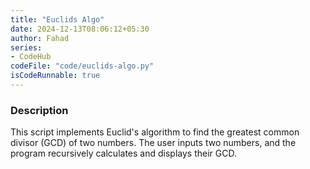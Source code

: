 ```yaml
---
title: "Euclids Algo"
date: 2024-12-13T08:06:12+05:30
author: Fahad
series:
- CodeHub
codeFile: "code/euclids-algo.py"
isCodeRunnable: true
---
```


### Description
This script implements Euclid's algorithm to find the greatest common divisor (GCD) of two numbers. The user inputs two numbers, and the program recursively calculates and displays their GCD.
